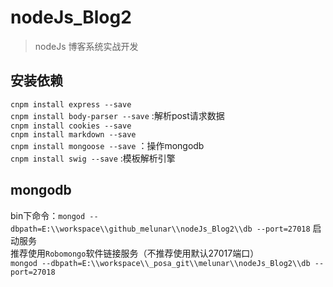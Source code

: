 # nodeJs_Blog2

> nodeJs 博客系统实战开发

## 安装依赖  
`cnpm install express --save`  
`cnpm install body-parser --save` :解析post请求数据  
`cnpm install cookies --save`  
`cnpm install markdown --save`  
`cnpm install mongoose --save` ：操作mongodb  
`cnpm install swig --save` :模板解析引擎    

## mongodb
bin下命令：`mongod --dbpath=E:\\workspace\\github_melunar\\nodeJs_Blog2\\db --port=27018` 启动服务  
推荐使用`Robomongo`软件链接服务（不推荐使用默认27017端口）   
`mongod --dbpath=E:\\workspace\\_posa_git\\melunar\\nodeJs_Blog2\\db --port=27018`

